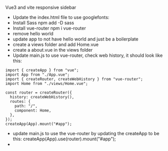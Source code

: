 Vue3 and vite responsive sidebar

- Update the index.html file to use googlefonts: <link rel="preconnect" href="https://fonts.googleapis.com">
- Install Sass npm add -D sass
- Install vue-router npm i vue-router
- remove hello world
- update app to not have hello world and just be a boilerplate
- create a views folder and add Home.vue
- create a about.vue in the views folder
- Update main.js to use vue-router, check web history, it should look like this:

```
import { createApp } from "vue";
import App from "./App.vue";
import { createRouter, createWebHistory } from "vue-router";
import Home from "./views/Home.vue";

const router = createRouter({
  history: createWebHistory(),
  routes: {
    path: "/",
    component: Home,
  },
});
createApp(App).mount("#app");

```

- update main.js to use the vue-router by updating the createApp to be this: createApp(App).use(router).mount("#app");
-
